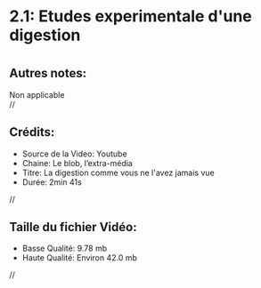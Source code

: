 
2.1: Etudes experimentale d'une digestion
=========================================

# 

## Autres notes:


Non applicable  
//
## **Crédits:**

- Source de la Video: Youtube
- Chaine: Le blob, l’extra-média
- Titre: La digestion comme vous ne l'avez jamais vue
- Durée: 2min 41s
  
//
## Taille du fichier Vidéo:

- Basse Qualité: 9.78 mb
- Haute Qualité: Environ 42.0 mb
  
//